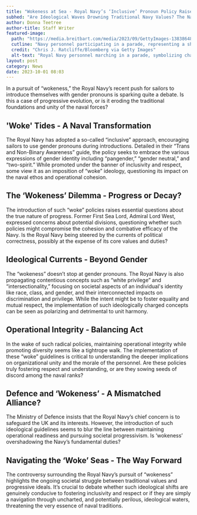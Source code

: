 ```yaml
---
title: "Wokeness at Sea - Royal Navy’s ‘Inclusive’ Pronoun Policy Raises Eyebrows"
subhed: "Are Ideological Waves Drowning Traditional Navy Values? The Navy's Attempt at 'Wokeness' Stirs Concerns."
author: Donna Teetree
author-title: Staff Writer
featured-image: 
  path: "https://media.breitbart.com/media/2023/09/GettyImages-1383864872-1-640x480.jpg"
  cutline: "Navy personnel participating in a parade, representing a shift in traditional values."
  credit: "Chris J. Ratcliffe/Bloomberg via Getty Images"
  alt-text: "Royal Navy personnel marching in a parade, symbolizing changing norms in military culture."
layout: post
category: News
date: 2023-10-01 08:03
---
```


In a pursuit of “wokeness,” the Royal Navy’s recent push for sailors to introduce themselves with gender pronouns is sparking quite a debate. Is this a case of progressive evolution, or is it eroding the traditional foundations and unity of the naval forces?

## 'Woke' Tides - A Naval Transformation
The Royal Navy has adopted a so-called “inclusive” approach, encouraging sailors to use gender pronouns during introductions. Detailed in their “Trans and Non-Binary Awareness” guide, the policy seeks to embrace the various expressions of gender identity including “pangender,” “gender neutral,” and “two-spirit.” While promoted under the banner of inclusivity and respect, some view it as an imposition of “woke” ideology, questioning its impact on the naval ethos and operational cohesion.

## The ‘Wokeness’ Dilemma - Progress or Decay?
The introduction of such “woke” policies raises essential questions about the true nature of progress. Former First Sea Lord, Admiral Lord West, expressed concerns about potential divisions, questioning whether such policies might compromise the cohesion and combative efficacy of the Navy. Is the Royal Navy being steered by the currents of political correctness, possibly at the expense of its core values and duties?

## Ideological Currents - Beyond Gender
The “wokeness” doesn’t stop at gender pronouns. The Royal Navy is also propagating contentious concepts such as “white privilege” and “intersectionality,” focusing on societal aspects of an individual's identity like race, class, and gender, and their interconnected impacts on discrimination and privilege. While the intent might be to foster equality and mutual respect, the implementation of such ideologically charged concepts can be seen as polarizing and detrimental to unit harmony.

## Operational Integrity - Balancing Act
In the wake of such radical policies, maintaining operational integrity while promoting diversity seems like a tightrope walk. The implementation of these “woke” guidelines is critical to understanding the deeper implications on organizational unity and the morale of the personnel. Are these policies truly fostering respect and understanding, or are they sowing seeds of discord among the naval ranks?

## Defence and ‘Wokeness’ - A Mismatched Alliance?
The Ministry of Defence insists that the Royal Navy’s chief concern is to safeguard the UK and its interests. However, the introduction of such ideological guidelines seems to blur the line between maintaining operational readiness and pursuing societal progressivism. Is ‘wokeness’ overshadowing the Navy’s fundamental duties?

## Navigating the ‘Woke’ Seas - The Way Forward
The controversy surrounding the Royal Navy’s pursuit of “wokeness” highlights the ongoing societal struggle between traditional values and progressive ideals. It’s crucial to debate whether such ideological shifts are genuinely conducive to fostering inclusivity and respect or if they are simply a navigation through uncharted, and potentially perilous, ideological waters, threatening the very essence of naval traditions.
